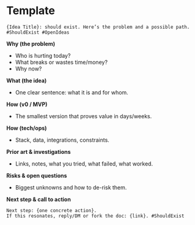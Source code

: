 # Template

```
{Idea Title}: should exist. Here’s the problem and a possible path. #ShouldExist #OpenIdeas
```

**Why (the problem)**

- Who is hurting today?
- What breaks or wastes time/money?
- Why now?

**What (the idea)**

- One clear sentence: what it is and for whom.

**How (v0 / MVP)**

- The smallest version that proves value in days/weeks.

**How (tech/ops)**

- Stack, data, integrations, constraints.

**Prior art & investigations**

- Links, notes, what you tried, what failed, what worked.

**Risks & open questions**

- Biggest unknowns and how to de-risk them.

**Next step & call to action**

```
Next step: {one concrete action}.
If this resonates, reply/DM or fork the doc: {link}. #ShouldExist
```
